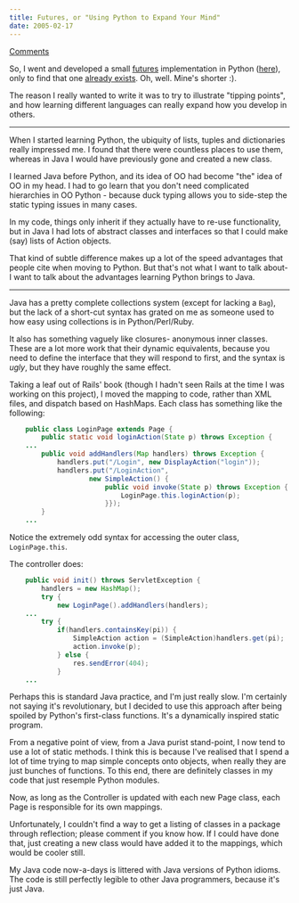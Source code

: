 ```yaml
---
title: Futures, or "Using Python to Expand Your Mind"
date: 2005-02-17
---
```


[Comments](http://www.artima.com/forums/flat.jsp?forum=122&thread=94852)

So, I went and developed a small [futures][2] implementation in Python
([here][1]), only to find that one [already exists][3]. Oh, well. Mine's
shorter :).

The reason I really wanted to write it was to try to illustrate "tipping
points", and how learning different languages can really expand how you develop
in others.

-----

When I started learning Python, the ubiquity of lists, tuples and dictionaries
really impressed me. I found that there were countless places to use them,
whereas in Java I would have previously gone and created a new class. 

I learned Java before Python, and its idea of OO had become "the" idea of OO in
my head.  I had to go learn that you don't need complicated hierarchies in OO
Python - because duck typing allows you to side-step the static typing issues
in many cases. 

In my code, things only inherit if they actually have to re-use
functionality, but in Java I had lots of abstract classes and interfaces so
that I could make (say) lists of Action objects. 

That kind of subtle difference makes up a lot of the speed advantages that
people cite when moving to Python. But that's not what I want to talk about- I
want to talk about the advantages learning Python brings to Java.

-----

Java has a pretty complete collections system (except for lacking a
<code>Bag</code>), but the lack of a short-cut syntax has grated on me as
someone used to how easy using collections is in Python/Perl/Ruby.

It also has something vaguely like closures- anonymous inner classes. These are
a lot more work that their dynamic equivalents, because you need to define the
interface that they will respond to first, and the syntax is *ugly*, but they
have roughly the same effect.

Taking a leaf out of Rails' book (though I hadn't seen Rails at the time I was
working on this project), I moved the mapping to code, rather than XML files, and
dispatch based on HashMaps. Each class has something like the following:

```java
	public class LoginPage extends Page {
		public static void loginAction(State p) throws Exception {
	...
		public void addHandlers(Map handlers) throws Exception {
			handlers.put("/Login", new DisplayAction("login"));
			handlers.put("/LoginAction", 
					new SimpleAction() { 
						public void invoke(State p) throws Exception {
							LoginPage.this.loginAction(p);
						}}); 
		}
	...
```

Notice the extremely odd syntax for accessing the outer class, <code>LoginPage.this</code>.

The controller does:

```java
	public void init() throws ServletException {
		handlers = new HashMap();
		try {
			new LoginPage().addHandlers(handlers);
	...
		try {
			if(handlers.containsKey(pi)) { 
				SimpleAction action = (SimpleAction)handlers.get(pi);
				action.invoke(p);
			} else { 
				res.sendError(404); 
			}
	...
```

Perhaps this is standard Java practice, and I'm just really slow. I'm certainly
not saying it's revolutionary, but I decided to use this approach after being
spoiled by Python's first-class functions. It's a dynamically inspired static program.

From a negative point of view, from a Java purist stand-point, I now tend to
use a lot of static methods. I think this is because I've realised that I spend
a lot of time trying to map simple concepts onto objects, when really they are
just bunches of functions. To this end, there are definitely classes in my code
that just resemple Python modules.

Now, as long as the Controller is updated with each new Page class, each Page
is responsible for its own mappings. 

Unfortunately, I couldn't find a way to get a listing of classes in a package
through reflection; please comment if you know how. If I could have done that,
just creating a new class would have added it to the mappings, which would be
cooler still.

My Java code now-a-days is littered with Java versions of Python idioms. The
code is still perfectly legible to other Java programmers, because it's just
Java.

[1]: /hacks/futures.py
[2]: http://www.ps.uni-sb.de/alice/manual/futures.html
[3]: http://aspn.activestate.com/ASPN/Cookbook/Python/Recipe/84317
